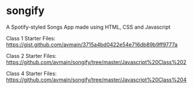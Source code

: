 # songify
A Spotify-styled Songs App made using HTML, CSS and Javascript

Class 1 Starter Files: https://gist.github.com/avmain/3715a4bd0422e54e716db89b9ff9777a

Class 2 Starter Files: https://github.com/avmain/songify/tree/master/Javascript%20Class%202

Class 4 Starter Files: https://github.com/avmain/songify/tree/master/Javascript%20Class%204
